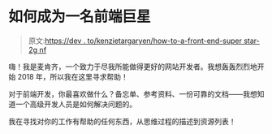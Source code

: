 # 如何成为一名前端巨星

> 原文:[https://dev . to/kenzietargaryen/how-to-a-front-end-super star-2g nf](https://dev.to/kenzietargaryen/how-to-be-a-front-end-superstar-2gnf)

嗨！我是麦肯齐，一个致力于尽我所能做得更好的网站开发者。我想轰轰烈烈地开始 2018 年，所以我在这里寻求帮助！

对于前端开发，你最喜欢做什么？备忘单、参考资料、一份可靠的文档——我想知道一个高级开发人员是如何解决问题的。

我在寻找对你的工作有帮助的任何东西，从思维过程的描述到资源列表！